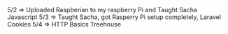 5/2 => Uploaded Raspberian to my raspberry Pi and Taught Sacha Javascript
5/3 => Taught Sacha, got Rasperry Pi setup completely, Laravel Cookies
5/4 => HTTP Basics Treehouse
